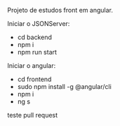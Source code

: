 Projeto de estudos front em angular.

Iniciar o JSONServer: 
- cd backend
- npm i
- npm run start

Iniciar o angular:
- cd frontend
- sudo npm install -g @angular/cli
- npm i 
- ng s


teste pull request


